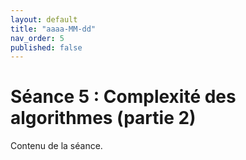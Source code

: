 ```yaml
---
layout: default
title: "aaaa-MM-dd"
nav_order: 5
published: false
---
```


# Séance 5 : Complexité des algorithmes (partie 2)

Contenu de la séance.
